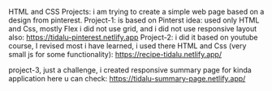HTML and CSS Projects:
i am  trying to create a simple web page based on a design from pinterest.
Project-1: is based on Pinterst idea: used only HTML and Css, mostly Flex i did not use grid, and i did not use responsive layout also: https://tidalu-pinterest.netlify.app
Project-2: i did it based on youtube course, I revised most i have learned, i used there HTML and Css (very small js for some functionality): https://recipe-tidalu.netlify.app/

project-3, just a challenge, i created responsive summary page for kinda application here u can check: https://tidalu-summary-page.netlify.app/
